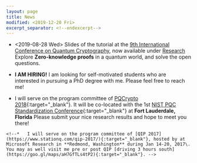 ```yaml
---
layout: page
title: News
modified: <2019-12-20 Fri>
excerpt_separator: <!--endexcerpt-->
---
```


*  <2019-08-28 Wed> Slides of the tutorial at the [9th International
   Conference on Quantum Cryptography](http://2019.qcrypt.net/), now
   available under [Research]({{base}}/research/#other-talks) Explore
   **Zero-knowledge proofs** in a quantum world, and solve the open
   questions.

<!--endexcerpt-->

<!--*  I will be offering an introductory course on **Quantum computing** in Spring 2017. Check out the course information [here]({{base}}/teaching/s17_4510_qc/). -->

<!--* **September 2018**: I have a **post-doctorate** fellow position available at TAMU to work on quantum computing and post-quantum cryptography. The focus will be either on quantum provable security or quantum algorithms for post-quantum candidate problems. Starting date is flexible, and an official ad will be out soon. Shoot me an email if you (or know someone who) are interested and have related research experience. -->
*   **I AM HIRING!** I am looking for self-motivated students who are
    interested in pursuing a PhD degree with me. Please feel free
    to reach me! 

*  I will serve on the program committee of [PQCrypto 2018](http://www.math.fau.edu/pqcrypto2018/){:target="_blank"}. It will be co-located with the 1st [NIST PQC Standardization Conference](https://csrc.nist.gov/projects/post-quantum-cryptography/workshops-and-timeline){:target="_blank"} at **Fort Lauderdale, Florida** Please submit your nice research results and hope to meet you there!
<!-- *  With an undergraduate and a Master's student, we prove optimimal
   quantum query lower bounds and give quantum algorithms for finding
   collisions in a family of non-uniform random functions. Read
   more [here](http://ia.cr/2017/688){:target="_blank"}. -->
<!-- *  CBC-MAC and a few others
   were [broken](https://arxiv.org/abs/1602.05973){:target="_blank"}
   by quantum attacks, But **NMAC** and **HMAC** remain
   quantum-secure, as we prove in our Crypto'17 paper. Check it
   out [here](https://eprint.iacr.org/2017/509){:target="_blank"}. --> 
<!-- *  My talk on **ZK for QMA** at QIP'17 is now avaible on [Youtube](https://www.youtube.com/watch?v=1fXLJBN-KfI&feature=youtu.be){:target="_blank"}.-->	
<!--*  Our department has a tenure-track faculty position available. Read
       more
       [here](https://www.pdx.edu/computer-science/open-faculty-positions). You
       will like it here!-->
<!--*  [Asiacrypt 2017](http://asiacrypt.iacr.org/2017/){:target="_blank"} will be held in **Hong Kong**, and I am happy to serve on the program committee. Please submit your excellent papers!-->
<!--*  I will serve on the program committee of [PQCrypto 2017](https://2017.pqcrypto.org/conference/){:target="_blank"}.  **Utrecht, the Netherlands** is awaiting your nice research results!-->
<!--*  I organized a one-day event on quantum computing and
   cryptography at Portland, OR. Find the details [here]({{base}}/activity/w17qpdx/) or a poster [PDF]({{base}}/activity/w17qpdx/qpdxposter.pdf){:target="_blank"}.-->
    <!--*   I will serve on the program committee of [QIP 2017](https://www.stationq.com/qip-2017/){:target="_blank"}, hosted by at Microsoft Research in **Redmond, Washington** during Jan 14-20, 2017\. You may as well visit me pre or post QIP [driving 3 hours south](https://goo.gl/maps/aH7GfTLs4tP2){:target="_blank"}. -->
<!--*   I will serve on the program committee of [PKC 2017](http://www.iacr.org/workshops/pkc2017/index.php){:target="_blank"} to be held at the artistic city of **Amsterdam**. Please submit your nice papers!-->
